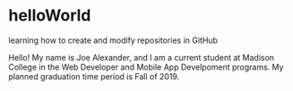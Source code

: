 # helloWorld
learning how to create and modify repositories in GitHub

Hello!  My name is Joe Alexander, and I am a current student at Madison College in the Web Developer and Mobile App Develpoment programs.  My planned graduation time period is Fall of 2019.
